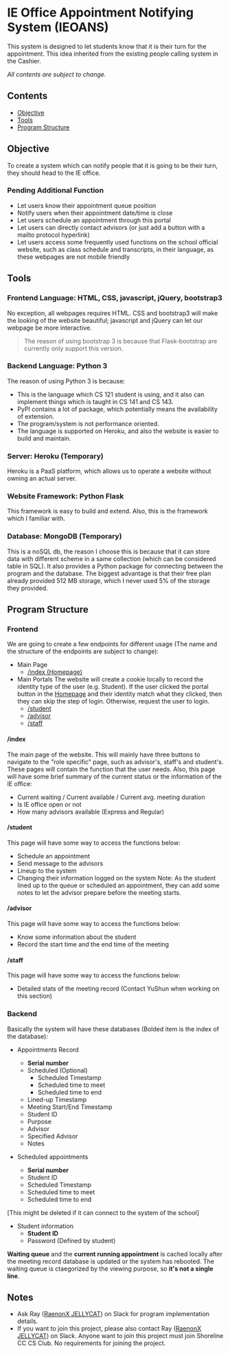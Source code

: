 # IE Office Appointment Notifying System (IEOANS)
This system is designed to let students know that it is their turn for the appointment. This idea inherited from the existing people calling system in the Cashier.

_All contents are subject to change._

## Contents
* [Objective](#Objective)
* [Tools](#tools)
* [Program Structure](#program-structure)

## Objective
To create a system which can notify people that it is going to be their turn, they should head to the IE office.
### Pending Additional Function
* Let users know their appointment queue position
* Notify users when their appointment date/time is close
* Let users schedule an appointment through this portal
* Let users can directly contact advisors (or just add a button with a mailto protocol hyperlink)
* Let users access some frequently used functions on the school official website, such as class schedule and transcripts, in their language, as these webpages are not mobile friendly

## Tools
### Frontend Language: HTML, CSS, javascript, jQuery, bootstrap3
No exception, all webpages requires HTML. CSS and bootstrap3 will make the looking of the website beautiful; javascript and jQuery can let our webpage be more interactive.
> The reason of using bootstrap 3 is because that Flask-bootstrap are currently only support this version.
### Backend Language: Python 3
The reason of using Python 3 is because:
* This is the language which CS 121 student is using, and it also can implement things which is taught in CS 141 and CS 143.
* PyPI contains a lot of package, which potentially means the availability of extension.
* The program/system is not performance oriented.
* The language is supported on Heroku, and also the website is easier to build and maintain.
### Server: Heroku (Temporary)
 Heroku is a PaaS platform, which allows us to operate a website without owning an actual server. 
### Website Framework: Python Flask
This framework is easy to build and extend. Also, this is the framework which I familiar with.
### Database: MongoDB (Temporary)
This is a noSQL db, the reason I choose this is because that it can store data with different scheme in a same collection (which can be considered table in SQL). It also provides a Python package for connecting between the program and the database. The biggest advantage is that their free plan already provided 512 MB storage, which I never used 5% of the storage they provided.

## Program Structure
### Frontend
We are going to create a few endpoints for different usage (The name and the structure of the endpoints are subject to change):
* Main Page
    * [/index (Homepage)](#index)
* Main Portals
    The website will create a cookie locally to record the identity type of the user (e.g. Student). If the user clicked the portal button in the [Homepage](#index) and their identity match what they clicked, then they can skip the step of login. Otherwise, request the user to login.
    * [/student](#student)
    * [/advisor](#advisor)
    * [/staff](#staff)

#### /index
The main page of the website. This will mainly have three buttons to navigate to the "role specific" page, such as advisor's, staff's and student's. These pages will contain the function that the user needs.
Also, this page will have some brief summary of the current status or the information of the IE office:
* Current waiting / Current available / Current avg. meeting duration
* Is IE office open or not
* How many advisors available (Express and Regular)
#### /student
This page will have some way to access the functions below:
* Schedule an appointment
* Send message to the advisors
* Lineup to the system
* Changing their information logged on the system
Note: As the student lined up to the queue or scheduled an appointment, they can add some notes to let the advisor prepare before the meeting starts.
#### /advisor
This page will have some way to access the functions below:
* Know some information about the student
* Record the start time and the end time of the meeting
#### /staff
This page will have some way to access the functions below:
* Detailed stats of the meeting record (Contact YuShun when working on this section)

### Backend
Basically the system will have these databases (Bolded item is the index of the database):
* Appointments Record
    * **Serial number**
    * Scheduled (Optional)
        * Scheduled Timestamp 
        * Scheduled time to meet
        * Scheduled time to end
    * Lined-up Timestamp
    * Meeting Start/End Timestamp
    * Student ID
    * Purpose
    * Advisor
    * Specified Advisor
    * Notes

* Scheduled appointments
    * **Serial number**
    * Student ID
    * Scheduled Timestamp
    * Scheduled time to meet
    * Scheduled time to end

[This might be deleted if it can connect to the system of the school]
* Student information
    *  **Student ID**
    *  Password (Defined by student)

**Waiting queue** and the **current running appointment** is cached locally after the meeting record database is updated or the system has rebooted.
The waiting queue is ctaegorized by the viewing purpose, so **it's not a single line**.

## Notes
* Ask Ray ([RaenonX JELLYCAT](https://shorelinecsclub.slack.com/messages/@UBB160092)) on Slack for program implementation details.
* If you want to join this project, please also contact Ray ([RaenonX JELLYCAT](https://shorelinecsclub.slack.com/messages/@UBB160092)) on Slack. Anyone want to join this project must join Shoreline CC CS Club. No requirements for joining the project.